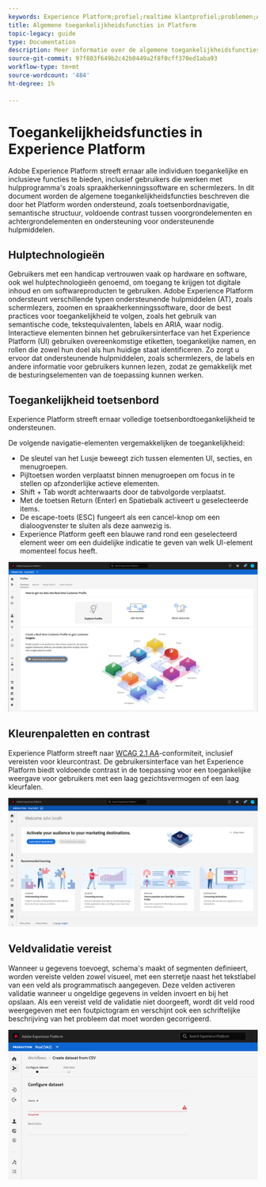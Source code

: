 ```yaml
---
keywords: Experience Platform;profiel;realtime klantprofiel;problemen;API;verenigd profiel;verenigd profiel;verenigd;profiel;rtcp;XDM-grafieken
title: Algemene toegankelijkheidsfuncties in Platform
topic-legacy: guide
type: Documentation
description: Meer informatie over de algemene toegankelijkheidsfuncties die door Adobe Experience Platform worden ondersteund, zoals toetsenbordnavigatie, kleurenpaletten en contrast, en ondersteuning voor ondersteunende hulpmiddelen.
source-git-commit: 97f803f649b2c42b0449a2f8f0cff370ed1aba93
workflow-type: tm+mt
source-wordcount: '484'
ht-degree: 1%

---
```



# Toegankelijkheidsfuncties in Experience Platform

Adobe Experience Platform streeft ernaar alle individuen toegankelijke en inclusieve functies te bieden, inclusief gebruikers die werken met hulpprogramma&#39;s zoals spraakherkenningssoftware en schermlezers. In dit document worden de algemene toegankelijkheidsfuncties beschreven die door het Platform worden ondersteund, zoals toetsenbordnavigatie, semantische structuur, voldoende contrast tussen voorgrondelementen en achtergrondelementen en ondersteuning voor ondersteunende hulpmiddelen.

## Hulptechnologieën

Gebruikers met een handicap vertrouwen vaak op hardware en software, ook wel hulptechnologieën genoemd, om toegang te krijgen tot digitale inhoud en om softwareproducten te gebruiken. Adobe Experience Platform ondersteunt verschillende typen ondersteunende hulpmiddelen (AT), zoals schermlezers, zoomen en spraakherkenningssoftware, door de best practices voor toegankelijkheid te volgen, zoals het gebruik van semantische code, tekstequivalenten, labels en ARIA, waar nodig. Interactieve elementen binnen het gebruikersinterface van het Experience Platform (UI) gebruiken overeenkomstige etiketten, toegankelijke namen, en rollen die zowel hun doel als hun huidige staat identificeren. Zo zorgt u ervoor dat ondersteunende hulpmiddelen, zoals schermlezers, de labels en andere informatie voor gebruikers kunnen lezen, zodat ze gemakkelijk met de besturingselementen van de toepassing kunnen werken.

## Toegankelijkheid toetsenbord

Experience Platform streeft ernaar volledige toetsenbordtoegankelijkheid te ondersteunen.

De volgende navigatie-elementen vergemakkelijken de toegankelijkheid:
* De sleutel van het Lusje beweegt zich tussen elementen UI, secties, en menugroepen.
* Pijltoetsen worden verplaatst binnen menugroepen om focus in te stellen op afzonderlijke actieve elementen.
* Shift + Tab wordt achterwaarts door de tabvolgorde verplaatst.
* Met de toetsen Return (Enter) en Spatiebalk activeert u geselecteerde items.
* De escape-toets (ESC) fungeert als een cancel-knop om een dialoogvenster te sluiten als deze aanwezig is.
* Experience Platform geeft een blauwe rand rond een geselecteerd element weer om een duidelijke indicatie te geven van welk UI-element momenteel focus heeft.

![Een blauwe rand rondom een geselecteerd element om aan te geven dat focus is toegepast.](images/profile-overview-tab.png)

## Kleurenpaletten en contrast

Experience Platform streeft naar [WCAG 2.1 AA](https://www.w3.org/TR/WCAG/)-conformiteit, inclusief vereisten voor kleurcontrast. De gebruikersinterface van het Experience Platform biedt voldoende contrast in de toepassing voor een toegankelijke weergave voor gebruikers met een laag gezichtsvermogen of een laag kleurfalen.

![Het kleurenpalet en het contrast aanwezig op de homepage van de interface van het Experience Platform.](images/homepage.png)

## Veldvalidatie vereist

Wanneer u gegevens toevoegt, schema&#39;s maakt of segmenten definieert, worden vereiste velden zowel visueel, met een sterretje naast het tekstlabel van een veld als programmatisch aangegeven. Deze velden activeren validatie wanneer u ongeldige gegevens in velden invoert en bij het opslaan. Als een vereist veld de validatie niet doorgeeft, wordt dit veld rood weergegeven met een foutpictogram en verschijnt ook een schriftelijke beschrijving van het probleem dat moet worden gecorrigeerd.

![Een close-up van een vereist veld waarvoor de validatie niet is geslaagd. Het veld wordt rood weergegeven en er is een foutpictogram aanwezig.](images/field-validation.png)